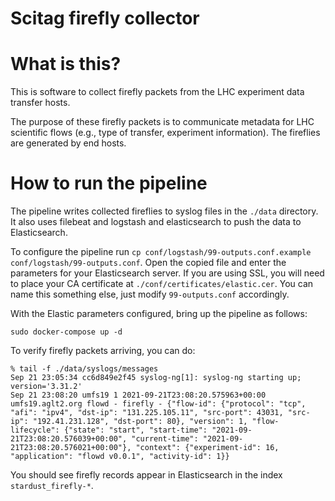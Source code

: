 # Scitag firefly collector

# What is this?

This is software to collect firefly packets from the LHC experiment data transfer hosts.

The purpose of these firefly packets is to communicate metadata for LHC scientific flows (e.g., type of transfer, experiment information). The fireflies are generated by end hosts.

# How to run the pipeline

The pipeline writes collected fireflies to syslog files in the `./data` directory. It also uses filebeat and logstash and elasticsearch to push the data to Elasticsearch.

To configure the pipeline run `cp conf/logstash/99-outputs.conf.example conf/logstash/99-outputs.conf`. Open the copied file and enter the parameters for your Elasticsearch server. If you are using SSL, you will need to place your CA certificate at `./conf/certificates/elastic.cer`. You can name this something else, just modify `99-outputs.conf` accordingly.

With the Elastic parameters configured, bring up the pipeline as follows:

```
sudo docker-compose up -d
```

To verify firefly packets arriving, you can do:

```
% tail -f ./data/syslogs/messages
Sep 21 23:05:34 cc6d849e2f45 syslog-ng[1]: syslog-ng starting up; version='3.31.2'
Sep 21 23:08:20 umfs19 1 2021-09-21T23:08:20.575963+00:00 umfs19.aglt2.org flowd - firefly - {"flow-id": {"protocol": "tcp", "afi": "ipv4", "dst-ip": "131.225.105.11", "src-port": 43031, "src-ip": "192.41.231.128", "dst-port": 80}, "version": 1, "flow-lifecycle": {"state": "start", "start-time": "2021-09-21T23:08:20.576039+00:00", "current-time": "2021-09-21T23:08:20.576021+00:00"}, "context": {"experiment-id": 16, "application": "flowd v0.0.1", "activity-id": 1}}
```

You should see firefly records appear in Elasticsearch in the index `stardust_firefly-*`.

